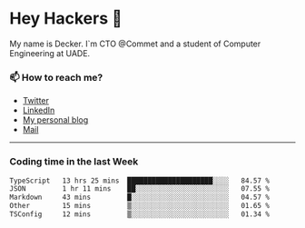 # Hey Hackers 👋

My name is Decker. I`m CTO @Commet and a student of Computer Engineering at UADE.

### 📫 How to reach me?
- [Twitter](https://x.com/0xDecker) 
- [LinkedIn](https://www.linkedin.com/in/decker-urbano/) 
- [My personal blog](http://decker.sh) 
- [Mail](mailto:me@decker.sh)

---

### Coding time in the last Week

<!--START_SECTION:waka-->

```txt
TypeScript   13 hrs 25 mins  █████████████████████░░░░   84.57 %
JSON         1 hr 11 mins    ██░░░░░░░░░░░░░░░░░░░░░░░   07.55 %
Markdown     43 mins         █░░░░░░░░░░░░░░░░░░░░░░░░   04.57 %
Other        15 mins         ▒░░░░░░░░░░░░░░░░░░░░░░░░   01.65 %
TSConfig     12 mins         ▒░░░░░░░░░░░░░░░░░░░░░░░░   01.34 %
```

<!--END_SECTION:waka-->
